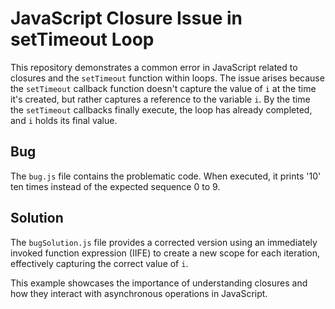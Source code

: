 # JavaScript Closure Issue in setTimeout Loop

This repository demonstrates a common error in JavaScript related to closures and the `setTimeout` function within loops.  The issue arises because the `setTimeout` callback function doesn't capture the value of `i` at the time it's created, but rather captures a reference to the variable `i`.  By the time the `setTimeout` callbacks finally execute, the loop has already completed, and `i` holds its final value.

## Bug

The `bug.js` file contains the problematic code. When executed, it prints '10' ten times instead of the expected sequence 0 to 9.

## Solution

The `bugSolution.js` file provides a corrected version using an immediately invoked function expression (IIFE) to create a new scope for each iteration, effectively capturing the correct value of `i`.

This example showcases the importance of understanding closures and how they interact with asynchronous operations in JavaScript.